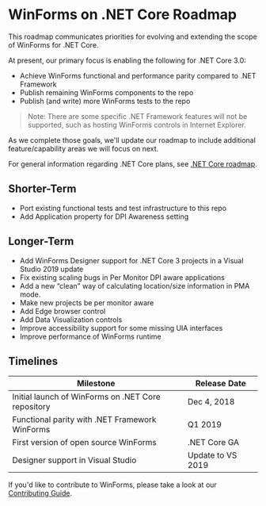 # WinForms on .NET Core Roadmap

This roadmap communicates priorities for evolving and extending the scope of WinForms for .NET Core.

At present, our primary focus is enabling the following for .NET Core 3.0:

* Achieve WinForms functional and performance parity compared to .NET Framework
* Publish remaining WinForms components to the repo
* Publish (and write) more WinForms tests to the repo

> Note: There are some specific .NET Framework features will not be supported, such as hosting WinForms controls in Internet Explorer.

As we complete those goals, we'll update our roadmap to include additional feature/capability areas we will focus on next.

For general information regarding .NET Core plans, see [.NET Core
roadmap](https://github.com/dotnet/core/blob/master/roadmap.md).

## Shorter-Term

* Port existing functional tests and test infrastructure to this repo
* Add Application property for DPI Awareness setting

## Longer-Term

* Add WinForms Designer support for .NET Core 3 projects in a Visual Studio 2019 update
* Fix existing scaling bugs in Per Monitor DPI aware applications
* Add a new “clean" way of calculating location/size information in PMA mode.
* Make new projects be per monitor aware
* Add Edge browser control
* Add Data Visualization controls
* Improve accessibility support for some missing UIA interfaces
* Improve performance of WinForms runtime

## Timelines

| Milestone | Release Date |
|---|---|
|Initial launch of WinForms on .NET Core repository |Dec 4, 2018|
|Functional parity with .NET Framework WinForms |Q1 2019|
|First version of open source WinForms|.NET Core GA|
|Designer support in Visual Studio|Update to VS 2019|

If you'd like to contribute to WinForms, please take a look at our [Contributing
Guide](Documentation/contributing-guide.md).